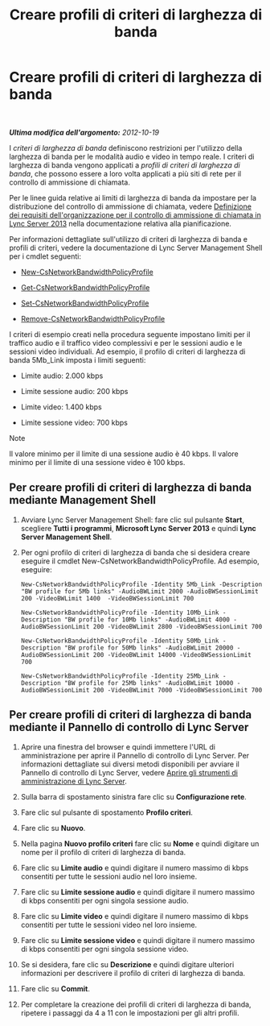 ﻿---
title: Creare profili di criteri di larghezza di banda
TOCTitle: Creare profili di criteri di larghezza di banda
ms:assetid: a71881ef-b04a-465e-9abb-0577bfd182f3
ms:mtpsurl: https://technet.microsoft.com/it-it/library/Gg412785(v=OCS.15)
ms:contentKeyID: 49301574
ms.date: 08/24/2015
mtps_version: v=OCS.15
ms.translationtype: HT
---

# Creare profili di criteri di larghezza di banda

 

_**Ultima modifica dell'argomento:** 2012-10-19_

I *criteri di larghezza di banda* definiscono restrizioni per l'utilizzo della larghezza di banda per le modalità audio e video in tempo reale. I criteri di larghezza di banda vengono applicati a *profili di criteri di larghezza di banda*, che possono essere a loro volta applicati a più siti di rete per il controllo di ammissione di chiamata.

Per le linee guida relative ai limiti di larghezza di banda da impostare per la distribuzione del controllo di ammissione di chiamata, vedere [Definizione dei requisiti dell'organizzazione per il controllo di ammissione di chiamata in Lync Server 2013](lync-server-2013-defining-your-requirements-for-call-admission-control.md) nella documentazione relativa alla pianificazione.

Per informazioni dettagliate sull'utilizzo di criteri di larghezza di banda e profili di criteri, vedere la documentazione di Lync Server Management Shell per i cmdlet seguenti:

  - [New-CsNetworkBandwidthPolicyProfile](new-csnetworkbandwidthpolicyprofile.md)

  - [Get-CsNetworkBandwidthPolicyProfile](get-csnetworkbandwidthpolicyprofile.md)

  - [Set-CsNetworkBandwidthPolicyProfile](set-csnetworkbandwidthpolicyprofile.md)

  - [Remove-CsNetworkBandwidthPolicyProfile](remove-csnetworkbandwidthpolicyprofile.md)

I criteri di esempio creati nella procedura seguente impostano limiti per il traffico audio e il traffico video complessivi e per le sessioni audio e le sessioni video individuali. Ad esempio, il profilo di criteri di larghezza di banda 5Mb\_Link imposta i limiti seguenti:

  - Limite audio: 2.000 kbps

  - Limite sessione audio: 200 kbps

  - Limite video: 1.400 kbps

  - Limite sessione video: 700 kbps


> [!NOTE]
> Il valore minimo per il limite di una sessione audio è 40 kbps. Il valore minimo per il limite di una sessione video è 100 kbps.



## Per creare profili di criteri di larghezza di banda mediante Management Shell

1.  Avviare Lync Server Management Shell: fare clic sul pulsante **Start**, scegliere **Tutti i programmi**, **Microsoft Lync Server 2013** e quindi **Lync Server Management Shell**.

2.  Per ogni profilo di criteri di larghezza di banda che si desidera creare eseguire il cmdlet New-CsNetworkBandwidthPolicyProfile. Ad esempio, eseguire:
    
        New-CsNetworkBandwidthPolicyProfile -Identity 5Mb_Link -Description "BW profile for 5Mb links" -AudioBWLimit 2000 -AudioBWSessionLimit 200 -VideoBWLimit 1400  -VideoBWSessionLimit 700
    
        New-CsNetworkBandwidthPolicyProfile -Identity 10Mb_Link -Description "BW profile for 10Mb links" -AudioBWLimit 4000 -AudioBWSessionLimit 200 -VideoBWLimit 2800 -VideoBWSessionLimit 700
    
        New-CsNetworkBandwidthPolicyProfile -Identity 50Mb_Link -Description "BW profile for 50Mb links" -AudioBWLimit 20000 -AudioBWSessionLimit 200 -VideoBWLimit 14000 -VideoBWSessionLimit 700
    
        New-CsNetworkBandwidthPolicyProfile -Identity 25Mb_Link -Description "BW profile for 25Mb links" -AudioBWLimit 10000 -AudioBWSessionLimit 200 -VideoBWLimit 7000 -VideoBWSessionLimit 700

## Per creare profili di criteri di larghezza di banda mediante il Pannello di controllo di Lync Server

1.  Aprire una finestra del browser e quindi immettere l'URL di amministrazione per aprire il Pannello di controllo di Lync Server. Per informazioni dettagliate sui diversi metodi disponibili per avviare il Pannello di controllo di Lync Server, vedere [Aprire gli strumenti di amministrazione di Lync Server](lync-server-2013-open-lync-server-administrative-tools.md).

2.  Sulla barra di spostamento sinistra fare clic su **Configurazione rete**.

3.  Fare clic sul pulsante di spostamento **Profilo criteri**.

4.  Fare clic su **Nuovo**.

5.  Nella pagina **Nuovo profilo criteri** fare clic su **Nome** e quindi digitare un nome per il profilo di criteri di larghezza di banda.

6.  Fare clic su **Limite audio** e quindi digitare il numero massimo di kbps consentiti per tutte le sessioni audio nel loro insieme.

7.  Fare clic su **Limite sessione audio** e quindi digitare il numero massimo di kbps consentiti per ogni singola sessione audio.

8.  Fare clic su **Limite video** e quindi digitare il numero massimo di kbps consentiti per tutte le sessioni video nel loro insieme.

9.  Fare clic su **Limite sessione video** e quindi digitare il numero massimo di kbps consentiti per ogni singola sessione video.

10. Se si desidera, fare clic su **Descrizione** e quindi digitare ulteriori informazioni per descrivere il profilo di criteri di larghezza di banda.

11. Fare clic su **Commit**.

12. Per completare la creazione dei profili di criteri di larghezza di banda, ripetere i passaggi da 4 a 11 con le impostazioni per gli altri profili.

